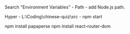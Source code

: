 Search "Environment Variables" - Path - add Node.js path.

Hyper - L:\Coding\chinese-quiz\src - npm start

npm install papaperse
npm install react-router-dom
